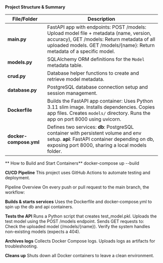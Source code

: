  **Project Structure & Summary**

| File/Folder            | Description                                                                                                                                                                                                                          |
| ---------------------- | ------------------------------------------------------------------------------------------------------------------------------------------------------------------------------------------------------------------------------------ |
| **main.py**            | FastAPI app with endpoints: POST /models: Upload model file + metadata (name, version, accuracy), GET /models: Return metadata of all uploaded models. GET /models/{name}: Return metadata of a specific model.                      |
| **models.py**          | SQLAlchemy ORM definitions for the `Model` metadata table.                                                                                                                                                                           |
| **crud.py**            | Database helper functions to create and retrieve model metadata.                                                                                                                                                                     |
| **database.py**        | PostgreSQL database connection setup and session management.                                                                                                                                                                         |
| **Dockerfile**         | Builds the FastAPI app container: Uses Python 3.11 slim image. Installs dependencies. Copies app files. Creates `models/` directory. Runs the app on port 8000 using uvicorn.                                                        |
| **docker-compose.yml** | Defines two services: **db**: PostgreSQL container with persistent volume and env setup. **api**: FastAPI container depending on db, exposing port 8000, sharing a local models folder.                                              |


** How to Build and Start Containers**
docker-compose up --build


**CI/CD Pipeline**
 This project uses GitHub Actions to automate testing and deployment.

Pipeline Overview
On every push or pull request to the main branch, the workflow: 

**Builds & starts services**
Uses the Dockerfile and docker-compose.yml to spin up the db and api containers.

 **Tests the API**
Runs a Python script that creates test_model.pkl.
Uploads the test model using the POST /models endpoint.
 Sends GET requests to:
Check the uploaded model (/models/{name}).
Verify the system handles non-existing models (expects a 404).

 **Archives logs**
Collects Docker Compose logs.
Uploads logs as artifacts for troubleshooting.

**Cleans up**
Shuts down all Docker containers to leave a clean environment.
